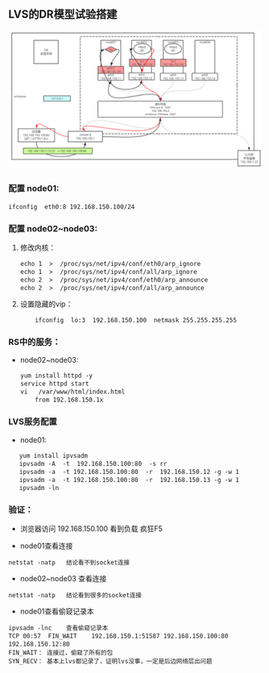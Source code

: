 ## LVS的DR模型试验搭建

![](../../images/LVS_DR_实验模型搭建.png)


### 配置 node01:

```text
ifconfig  eth0:8 192.168.150.100/24
```

### 配置 node02~node03:

1. 修改内核：
    ```text
    echo 1  >  /proc/sys/net/ipv4/conf/eth0/arp_ignore 
    echo 1  >  /proc/sys/net/ipv4/conf/all/arp_ignore 
    echo 2  >  /proc/sys/net/ipv4/conf/eth0/arp_announce 
    echo 2  >  /proc/sys/net/ipv4/conf/all/arp_announce 
    ```
2. 设置隐藏的vip：

    ```text
	    ifconfig  lo:3  192.168.150.100  netmask 255.255.255.255
    ```
		
### RS中的服务：

  * node02~node03:
    ```text
    yum install httpd -y
    service httpd start
    vi   /var/www/html/index.html
        from 192.168.150.1x
    ```

### LVS服务配置

  * node01:
  
  ```text
	 yum install ipvsadm 
	 ipvsadm -A  -t  192.168.150.100:80  -s rr
	 ipvsadm -a  -t 192.168.150.100:80  -r  192.168.150.12 -g -w 1
	 ipvsadm -a  -t 192.168.150.100:80  -r  192.168.150.13 -g -w 1
	 ipvsadm -ln
  ```

### 验证：

* 浏览器访问  192.168.150.100   看到负载  疯狂F5
	
* node01查看连接

```text
netstat -natp   结论看不到socket连接
```
		
* node02~node03 查看连接

```text
netstat -natp   结论看到很多的socket连接
```
		
* node01查看偷窥记录本
	
```text
ipvsadm -lnc    查看偷窥记录本
TCP 00:57  FIN_WAIT    192.168.150.1:51587 192.168.150.100:80 192.168.150.12:80
FIN_WAIT： 连接过，偷窥了所有的包
SYN_RECV： 基本上lvs都记录了，证明lvs没事，一定是后边网络层出问题
```

